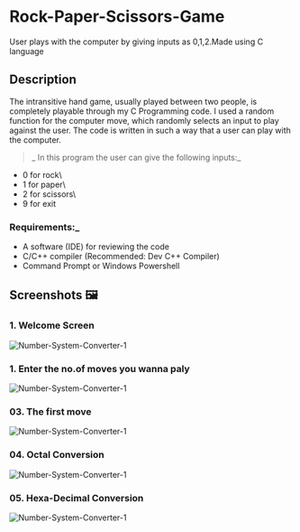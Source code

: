 # Rock-Paper-Scissors-Game
User plays with the computer by giving inputs as 0,1,2.Made using C language
## Description
The intransitive hand game, usually played between two people, is completely playable through my C Programming code. I used a random function for the computer move, which randomly selects an input to play against the user. The code is written in such a way that a user can play with the computer.

>_ In this program the user can give the following inputs:_
- 0 for rock\
- 1 for paper\
- 2 for scissors\
- 9 for exit

### Requirements:_
- A software (IDE) for reviewing the code
- C/C++ compiler (Recommended: Dev C++ Compiler)
- Command Prompt or Windows Powershell
  
## Screenshots 🖼️

### 1. Welcome Screen

![Number-System-Converter-1](<img width="960" alt="11" src="https://github.com/divyaamp05/Rock-Paper-Scissors-Game/assets/136983111/010d3443-3aa8-4099-bfb7-274760294976">
)

### 1. Enter the no.of moves you wanna paly

![Number-System-Converter-1](https://1drv.ms/i/s!Ar__wVpcmh_SumcuYouP67CoqEV-?e=FKWMa0)

### 03. The first move

![Number-System-Converter-1](https://1drv.ms/i/s!Ar__wVpcmh_SummB8jHVShowAitU?e=H9gUnO)

### 04. Octal Conversion

![Number-System-Converter-1](https://1drv.ms/i/s!Ar__wVpcmh_Sumt8hjfPP44s3YnZ?e=gHAtip)

### 05. Hexa-Decimal Conversion

![Number-System-Converter-1](<img width="960" alt="11" src="https://github.com/divyaamp05/Rock-Paper-Scissors-Game/assets/136983111/0ed27a0a-1cdc-41de-b132-015fe88d33d0">)



